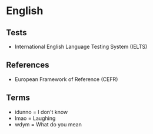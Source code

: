 # English

<!--
https://ibs-americas.com/pt

https://www.skillshare.com/home?via=header

https://linkedin.com/learning/multinational-communication-in-the-workplace/
https://linkedin.com/learning/writing-with-proper-punctuation/
https://linkedin.com/learning/own-your-voice-improve-presentations-and-executive-presence/
https://linkedin.com/learning/writing-in-plain-english/
https://linkedin.com/learning/advanced-grammar/
https://linkedin.com/learning/grammar-foundations/
-->

## Tests

- International English Language Testing System (IELTS)

## References

- European Framework of Reference (CEFR)

## Terms

- idunno = I don't know
- lmao = Laughing
- wdym = What do you mean
